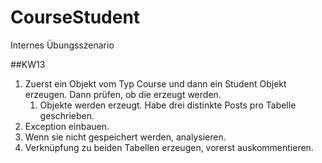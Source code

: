 # CourseStudent
 Internes Übungsszenario


##KW13

1. Zuerst ein Objekt vom Typ Course und dann ein Student Objekt erzeugen. Dann prüfen, ob die erzeugt werden.
   1. Objekte werden erzeugt. Habe drei distinkte Posts pro Tabelle geschrieben.
2. Exception einbauen.
3. Wenn sie nicht gespeichert werden, analysieren.
4. Verknüpfung zu beiden Tabellen erzeugen, vorerst auskommentieren.